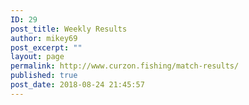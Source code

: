 ```yaml
---
ID: 29
post_title: Weekly Results
author: mikey69
post_excerpt: ""
layout: page
permalink: http://www.curzon.fishing/match-results/
published: true
post_date: 2018-08-24 21:45:57
---
```

<!-- wp:columns -->
<div class="wp-block-columns has-2-columns"><!-- wp:column -->
<div class="wp-block-column"><!-- wp:image {"id":564} -->
<figure class="wp-block-image"><img src="http://www.curzon.fishing/wp-content/uploads/2019/04/Capture.jpg" alt="" class="wp-image-564"/></figure>
<!-- /wp:image -->

<!-- wp:image {"id":576} -->
<figure class="wp-block-image"><img src="http://www.curzon.fishing/wp-content/uploads/2019/05/050519.jpg" alt="" class="wp-image-576"/></figure>
<!-- /wp:image -->

<!-- wp:image {"id":541} -->
<figure class="wp-block-image"><img src="http://www.curzon.fishing/wp-content/uploads/2019/01/may19.jpg" alt="" class="wp-image-541"/></figure>
<!-- /wp:image --></div>
<!-- /wp:column -->

<!-- wp:column -->
<div class="wp-block-column"><!-- wp:image {"id":577} -->
<figure class="wp-block-image"><img src="http://www.curzon.fishing/wp-content/uploads/2019/05/280419-1.jpg" alt="" class="wp-image-577"/></figure>
<!-- /wp:image -->

<!-- wp:image {"id":578} -->
<figure class="wp-block-image"><img src="http://www.curzon.fishing/wp-content/uploads/2019/05/120519.jpg" alt="" class="wp-image-578"/></figure>
<!-- /wp:image -->

<!-- wp:image {"id":538} -->
<figure class="wp-block-image"><img src="http://www.curzon.fishing/wp-content/uploads/2019/01/june2.jpg" alt="" class="wp-image-538"/></figure>
<!-- /wp:image --></div>
<!-- /wp:column --></div>
<!-- /wp:columns -->
